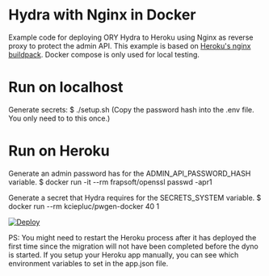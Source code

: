 # Hydra with Nginx in Docker

Example code for deploying ORY Hydra to Heroku using Nginx as reverse proxy to protect the admin API. This example is based on [Heroku's nginx buildpack](https://github.com/heroku/heroku-buildpack-nginx).
Docker compose is only used for local testing.

# Run on localhost
Generate secrets: $ ./setup.sh
(Copy the password hash into the .env file. You only need to to this once.)

# Run on Heroku
Generate an admin password has for the ADMIN_API_PASSWORD_HASH variable.
$ docker run -it --rm frapsoft/openssl passwd -apr1

Generate a secret that Hydra requires for the SECRETS_SYSTEM variable.
$ docker run --rm kciepluc/pwgen-docker 40 1

[![Deploy](https://www.herokucdn.com/deploy/button.svg)](https://heroku.com/deploy?template=https://github.com/larsar/hydra-nginx-docker)

PS: You might need to restart the Heroku process after it has deployed the first time since the migration will not have been completed before the dyno is started. If you setup your Heroku app manually, you can see which environment variables to set in the app.json file.

